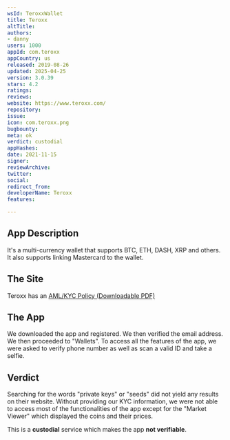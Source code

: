 ```yaml
---
wsId: TeroxxWallet
title: Teroxx
altTitle: 
authors:
- danny
users: 1000
appId: com.teroxx
appCountry: us
released: 2019-08-26
updated: 2025-04-25
version: 3.0.39
stars: 4.2
ratings: 
reviews: 
website: https://www.teroxx.com/
repository: 
issue: 
icon: com.teroxx.png
bugbounty: 
meta: ok
verdict: custodial
appHashes: 
date: 2021-11-15
signer: 
reviewArchive: 
twitter: 
social: 
redirect_from: 
developerName: Teroxx
features: 

---
```


## App Description

It's a multi-currency wallet that supports BTC, ETH, DASH, XRP and others. It also supports linking Mastercard to the wallet.

## The Site

Teroxx has an [AML/KYC Policy (Downloadable PDF)](https://teroxxapp.com/licenses/Teroxx%20AML%20Policy.pdf)

## The App

We downloaded the app and registered. We then verified the email address. We then proceeded to "Wallets". To access all the features of the app, we were asked to verify phone number as well as scan a valid ID and take a selfie.

## Verdict

Searching for the words "private keys" or "seeds" did not yield any results on their website. Without providing our KYC information, we were not able to access most of the functionalities of the app except for the "Market Viewer" which displayed the coins and their prices.

This is a **custodial** service which makes the app **not verifiable**.
